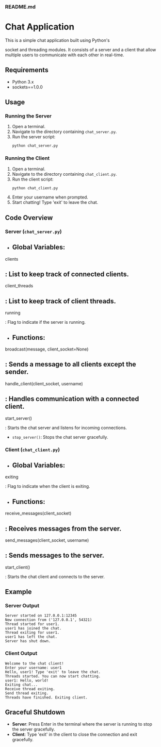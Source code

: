 ### README.md

# Chat Application

This is a simple chat application built using Python's 

socket and threading modules. It consists of a server and a client that allow multiple users to communicate with each other in real-time.

## Requirements

- Python 3.x
- ﻿sockets==1.0.0

## Usage

### Running the Server

1. Open a terminal.
2. Navigate to the directory containing `chat_server.py`.
3. Run the server script:
   ```sh
   python chat_server.py
   ```

### Running the Client

1. Open a terminal.
2. Navigate to the directory containing `chat_client.py`.
3. Run the client script:
   ```sh
   python chat_client.py
   ```
4. Enter your username when prompted.
5. Start chatting! Type 'exit' to leave the chat.

## Code Overview

### Server (`chat_server.py`)

- **Global Variables**:
  - 

clients

: List to keep track of connected clients.
  - 

client_threads

: List to keep track of client threads.
  - 

running

: Flag to indicate if the server is running.

- **Functions**:
  - 

broadcast(message, client_socket=None)

: Sends a message to all clients except the sender.
  - 

handle_client(client_socket, username)

: Handles communication with a connected client.
  - 

start_server()

: Starts the chat server and listens for incoming connections.
  - `stop_server()`: Stops the chat server gracefully.

### Client (`chat_client.py`)

- **Global Variables**:
  - 

exiting

: Flag to indicate when the client is exiting.

- **Functions**:
  - 

receive_messages(client_socket)

: Receives messages from the server.
  - 

send_messages(client_socket, username)

: Sends messages to the server.
  - 

start_client()

: Starts the chat client and connects to the server.

## Example

### Server Output

```
Server started on 127.0.0.1:12345
New connection from ('127.0.0.1', 54321)
Thread started for user1.
user1 has joined the chat.
Thread exiting for user1.
user1 has left the chat.
Server has shut down.
```

### Client Output

```
Welcome to the chat client!
Enter your username: user1
Hello, user1! Type 'exit' to leave the chat.
Threads started. You can now start chatting.
user1: Hello, world!
Exiting chat...
Receive thread exiting.
Send thread exiting.
Threads have finished. Exiting client.
```

## Graceful Shutdown

- **Server**: Press Enter in the terminal where the server is running to stop the server gracefully.
- **Client**: Type 'exit' in the client to close the connection and exit gracefully.

